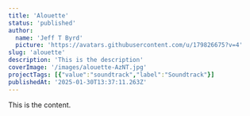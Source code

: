 ```yaml
---
title: 'Alouette'
status: 'published'
author:
  name: 'Jeff T Byrd'
  picture: 'https://avatars.githubusercontent.com/u/179826675?v=4'
slug: 'alouette'
description: 'This is the description'
coverImage: '/images/alouette-AzNT.jpg'
projectTags: [{"value":"soundtrack","label":"Soundtrack"}]
publishedAt: '2025-01-30T13:37:11.263Z'
---
```


This is the content.
